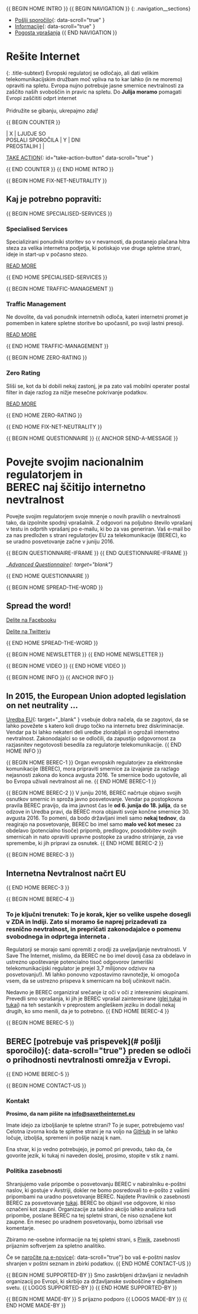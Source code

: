 {{ BEGIN HOME INTRO }}
{{ BEGIN NAVIGATION }}
{: .navigation__sections}
- [Pošlji sporočilo](#send-a-message){: data-scroll="true" }
- [Informacije](#info){: data-scroll="true" }
- [Pogosta vprašanja](faq)
{{ END NAVIGATION }}

# Rešite Internet

{: .title-subtext}
Evropski regulatorj se odločajo, ali dati velikim telekomunikacijskim družbam moč
vpliva na to kar lahko (in ne moremo) opraviti na spletu. Evropa nujno potrebuje jasne smernice nevtralnosti
za zaščito naših svoboščin in pravic na spletu. Do __Julija moramo__ pomagati Evropi zaščititi odprt internet
<br><br>
Pridružite se gibanju, ukrepajmo zdaj!

{{ BEGIN COUNTER }}

| X | LJUDJE SO <br> POSLALI SPOROČILA | Y | DNI <br> PREOSTALIH ] |

[TAKE ACTION](#send-a-message){: id="take-action-button" data-scroll="true" }

{{ END COUNTER }}
{{ END HOME INTRO }}

{{ BEGIN HOME FIX-NET-NEUTRALITY }}

## Kaj je potrebno popraviti:

{{ BEGIN HOME SPECIALISED-SERVICES }}

### Specialised Services

Specializirani ponudniki storitev so v nevarnosti, da postanejo plačana hitra steza za velika internetna podjetja, ki potiskajo vse druge spletne strani, ideje in start-up v počasno stezo.

[READ MORE](faq/#what-are-specialised-services)

{{ END HOME SPECIALISED-SERVICES }}

{{ BEGIN HOME TRAFFIC-MANAGEMENT }}

### Traffic Management

Ne dovolite, da vaš ponudnik internetnih odloča, kateri internetni promet je pomemben in katere spletne storitve bo upočasnil, po svoji lastni presoji.

[READ MORE](faq/#what-is-traffic-management)

{{ END HOME TRAFFIC-MANAGEMENT }}

{{ BEGIN HOME ZERO-RATING }}

### Zero Rating

Sliši se, kot da bi dobili nekaj zastonj, je pa zato vaš mobilni operater postal filter in daje razlog za nižje mesečne pokrivanje podatkov.

[READ MORE](faq/#what-is-zero-rating)

{{ END HOME ZERO-RATING }}

{{ END HOME FIX-NET-NEUTRALITY }}


{{ BEGIN HOME QUESTIONNAIRE }}
{{ ANCHOR SEND-A-MESSAGE }}

# Povejte svojim nacionalnim regulatorjem in <br> BEREC naj ščitijo internetno nevtralnost

Povejte svojim regulatorjem svoje mnenje o novih pravilih o nevtralnosti tako, da izpolnite spodnji vprašalnik. Z odgovori na poljubno število vprašanj v testu in odprtih vprašanj po e-mailu, ki bo za vas generiran. Vaš e-mail bo za nas predložen s strani regulatorjev EU za telekomunikacije (BEREC), ko se uradno posvetovanje začne v juniju 2016.

{{ BEGIN QUESTIONNAIRE-IFRAME }}
{{ END QUESTIONNAIRE-IFRAME }}

__[Advanced Questionnaire](https://consultation.savetheinternet.eu/advanced/){: target="_blank"}__

{{ END HOME QUESTIONNAIRE }}

{{ BEGIN HOME SPREAD-THE-WORD }}

## Spread the word!

[Delite na Facebooku](http://www.facebook.com/sharer/sharer.php?s=100&p%5Burl%5D=http://www.savetheinternet.eu/&p%5Bimages%5D%5B0%5D=http://www.savetheinternet.eu/img/thumbnail.png&p%5Btitle%5D=Help%20Save%20the%20Internet&p%5Bsummary%5D=Your%20freedom%20online%20is%20threatened%20by%20EU%20proposals.%20The%20fight%20for%20an%20open%20Internet%20is%20happening%20right%20now%20in%20Brussels.)

[Delite na Twitterju](https://twitter.com/intent/tweet?text=Help%20save%20the%20internet.%20Tell%20your%20regulator%20to%20safeguard%20net%20neutrality.%20http%3A%2F%2Fwww.savetheinternet.eu%2F%20%23SaveTheInternet)

{{ END HOME SPREAD-THE-WORD }}

{{ BEGIN HOME NEWSLETTER }}
{{ END HOME NEWSLETTER }}

{{ BEGIN HOME VIDEO }}
{{ END HOME VIDEO }}

{{ BEGIN HOME INFO }}
{{ ANCHOR INFO }}
## In 2015, the European Union adopted legislation on net neutrality ...

[Uredba EU](http://eur-lex.europa.eu/legal-content/EN/TXT/?uri=CELEX:32015R2120){: target="_blank" } vsebuje dobra načela, da se zagotovi, da se lahko povežete s katero koli drugo točko na internetu brez diskriminacije. Vendar pa bi lahko nekateri deli uredbe zlorabljali in ogrožali internetno nevtralnost. Zakonodajalci so se odločili, da zapustijo odgovornost za razjasnitev negotovosti besedila za regulatorje telekomunikacije.
{{ END HOME INFO }}


{{ BEGIN HOME BEREC-1 }}
Organ evropskih regulatorjev za elektronske komunikacije (BEREC), mora pripraviti smernice za izvajanje za razlago nejasnosti zakona do konca avgusta 2016. Te smernice bodo ugotovile, ali bo Evropa uživali nevtralnost ali ne.
{{ END HOME BEREC-1 }}

{{ BEGIN HOME BEREC-2 }}
V juniju 2016, BEREC načrtuje objavo svojih osnutkov smernic in sproža javno posvetovanje. Vendar pa postopkovna pravila BEREC pravijo, da ima javnost čas le __od 6. junija do 18. julija__, da se odzove in Uredba pravi, da BEREC mora objaviti svoje končne smernice 30. avgusta 2016. To pomeni, da bodo državljani imeli samo __nekaj tednov__, da reagirajo na posvetovanje, BEREC bo imel samo __malo več kot mesec__ za obdelavo (potencialno tisoče) pripomb, predlogov, posodobitev svojih smernicah in nato opraviti upravne postopke za uradno strinjanje, za vse spremembe, ki jih pripravi za osnutek.
{{ END HOME BEREC-2 }}

{{ BEGIN HOME BEREC-3 }}
## Internetna Nevtralnost načrt EU
{{ END HOME BEREC-3 }}

{{ BEGIN HOME BEREC-4 }}
### __To je ključni trenutek: To je korak, kjer so velike uspehe dosegli v ZDA in Indiji. Zato si moramo še naprej prizadevati za resnično nevtralnost, in prepričati zakonodajalce o pomenu svobodnega in odprtega interneta .__

Regulatorji se morajo sami opremiti z orodji za uveljavljanje nevtralnosti. V Save The Internet, mislimo, da BEREC ne bo imel dovolj časa za obdelavo in ustrezno upoštevanje potencialno tisoč odgovorov (ameriški telekomunikacijski regulator je prejel 3,7 milijonov odzivov na posvetovanju!). Mi lahko ponovno vzpostavimo ravnotežje, ki omogoča vsem, da se ustrezno prispeva k smernicam na bolj učinkovit način.

Nedavno je BEREC organiziral srečanje iz oči v oči z interesnimi skupinami. Prevedli smo vprašanja, ki jih je BEREC vprašal zainteresirane ([glej tukaj](https://edri.org/edris-first-input-on-net-neutrality-guidelines/) in [tukaj](https://www.accessnow.org/rekindling-net-neutrality-our-meeting-with-eus-telecoms-regulators/)) na teh sestankih v preprostem angleškem jeziku in dodali nekaj drugih, ko smo menili, da je to potrebno.
{{ END HOME BEREC-4 }}

{{ BEGIN HOME BEREC-5 }}
## BEREC [potrebuje vaš prispevek](# pošlji sporočilo){: data-scroll="true"} preden se odloči o prihodnosti nevtralnosti omrežja v Evropi.
{{ END HOME BEREC-5 }}

{{ BEGIN HOME CONTACT-US }}
### Kontakt

__Prosimo, da nam pišite na [info@savetheinternet.eu](mailto:info@savetheinternet.eu)__

Imate idejo za izboljšanje te spletne strani? To je super, potrebujemo vas! Celotna izvorna koda te spletne strani je na voljo na [GitHub](https://github.com/Netzfreiheit/STI-UI) in se lahko ločuje, izboljša, spremeni in pošlje nazaj k nam.

Ena stvar, ki jo vedno potrebujejo, je pomoč pri prevodu, tako da, če govorite jezik, ki tukaj ni naveden doslej, prosimo, stopite v stik z nami.

### Politika zasebnosti

Shranjujemo vaše pripombe o posvetovanju BEREC v nabiralniku e-poštni naslov, ki gostuje v Avstriji, dokler ne bomo posredovali to e-pošto z vašimi pripombami na uradno posvetovanje BEREC. Najdete Pravilnik o zasebnosti BEREC za posvetovanje [tukaj](http://berec.europa.eu/eng/document_register/subject_matter/berec_office/download/0/4615-privacy-statement-berec-office-policy-do_0.pdf). BEREC bo objavil vse odgovore, ki niso označeni kot zaupni. Organizacije za takšno akcijo lahko analizira tudi pripombe, poslane BEREC na tej spletni strani, če niso označene kot zaupne. En mesec po uradnem posvetovanju, bomo izbrisali vse komentarje.

Zbiramo ne-osebne informacije na tej spletni strani, s [Piwik](https://piwik.org/), zasebnosti prijaznim softverjem za spletno analitiko.

Če se [naročite na e-novice](#subscribe-to-newsletter){: data-scroll="true"} bo vaš e-poštni naslov shranjen v poštni seznam in zbirki podatkov.
{{ END HOME CONTACT-US }}

{{ BEGIN HOME SUPPORTED-BY }}
Smo zaskrbljeni državljani iz nevladnih organizacij po Evropi, ki skrbijo za državljanske svoboščine v digitalnem svetu.
{{ LOGOS SUPPORTED-BY }}
{{ END HOME SUPPORTED-BY }}

{{ BEGIN HOME MADE-BY }}
S prijazno podporo
{{ LOGOS MADE-BY }}
{{ END HOME MADE-BY }}
